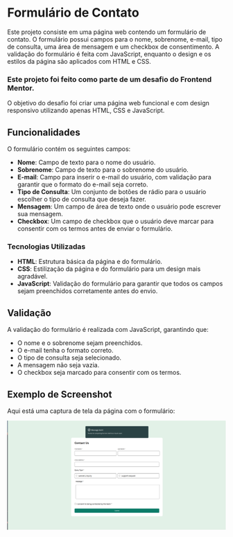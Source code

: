 # Formulário de Contato

Este projeto consiste em uma página web contendo um formulário de contato. O formulário possui campos para o nome, sobrenome, e-mail, tipo de consulta, uma área de mensagem e um checkbox de consentimento. A validação do formulário é feita com JavaScript, enquanto o design e os estilos da página são aplicados com HTML e CSS.

### Este projeto foi feito como parte de um desafio do **Frontend Mentor**.

O objetivo do desafio foi criar uma página web funcional e com design responsivo utilizando apenas HTML, CSS e JavaScript.

## Funcionalidades

O formulário contém os seguintes campos:

- **Nome**: Campo de texto para o nome do usuário.
- **Sobrenome**: Campo de texto para o sobrenome do usuário.
- **E-mail**: Campo para inserir o e-mail do usuário, com validação para garantir que o formato do e-mail seja correto.
- **Tipo de Consulta**: Um conjunto de botões de rádio para o usuário escolher o tipo de consulta que deseja fazer.
- **Mensagem**: Um campo de área de texto onde o usuário pode escrever sua mensagem.
- **Checkbox**: Um campo de checkbox que o usuário deve marcar para consentir com os termos antes de enviar o formulário.

### Tecnologias Utilizadas

- **HTML**: Estrutura básica da página e do formulário.
- **CSS**: Estilização da página e do formulário para um design mais agradável.
- **JavaScript**: Validação do formulário para garantir que todos os campos sejam preenchidos corretamente antes do envio.

## Validação

A validação do formulário é realizada com JavaScript, garantindo que:

- O nome e o sobrenome sejam preenchidos.
- O e-mail tenha o formato correto.
- O tipo de consulta seja selecionado.
- A mensagem não seja vazia.
- O checkbox seja marcado para consentir com os termos.

## Exemplo de Screenshot

Aqui está uma captura de tela da página com o formulário:

![Screenshot da Página](design/captura.png)
